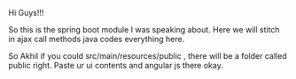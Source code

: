 Hi Guys!!!

So this is the spring boot module I was speaking about. Here we will stitch in ajax call methods java codes everything here.

So Akhil if you could src/main/resources/public , there will be a folder called public right. Paste ur ui contents and angular js there okay.